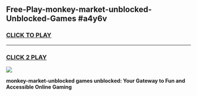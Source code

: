 
## Free-Play-monkey-market-unblocked-Unblocked-Games #a4y6v
<h3>
<a href="https://news.freeplayer.one?title=monkey-market-unblocked&ref=8M">CLICK TO PLAY</a></h3>
<hr>

<h3>
<a href="https://news.freeplayer.one?title=monkey-market-unblocked&ref=8M">CLICK 2 PLAY</a>
  
</h3>

<a href="https://news.freeplayer.one?title=monkey-market-unblocked&ref=8M"><img src="https://clearcache.store/games.png"></a>


**monkey-market-unblocked games unblocked: Your Gateway to Fun and Accessible Online Gaming**
